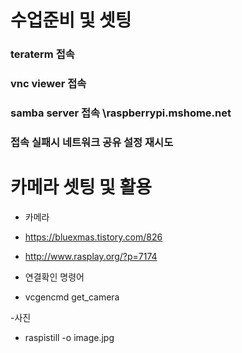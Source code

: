 # 수업준비 및 셋팅
### teraterm 접속

### vnc viewer 접속

### samba server 접속 \\raspberrypi.mshome.net

### 접속 실패시 네트워크 공유 설정 재시도

# 카메라 셋팅 및 활용

- 카메라 
- https://bluexmas.tistory.com/826
- http://www.rasplay.org/?p=7174


- 연결확인 명령어
- vcgencmd get_camera


-사진 
- raspistill -o image.jpg

